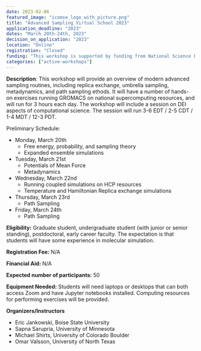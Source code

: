```yaml
---
date: 2023-02-06
featured_image: "icomse_logo_with_picture.png"
title: "Advanced Sampling Virtual School 2023"
application_deadline: "2023"
dates: "March 20th-24th, 2023"
decision_on_application: "2023"
location: "Online"
registration: "Closed"
funding: "This workshop is supported by funding from National Science Foundation"
categories: ["active-workshops"]
---
```


**Description**: This workshop will provide an overview of modern advanced sampling routines, including replica exchange, umbrella sampling, metadynamics, and path sampling ethods.  It will have a number of hands-on exercises running GROMACS on national supercomputing resources, and will run for 3 hours each day. The workshop will include a session on DEI aspects of computational science. The session will run 3-6 EDT / 2-5 CDT / 1-4 MDT / 12-3 PDT.  

Preliminary Schedule:
- Monday, March 20th
  - Free energy, probability, and sampling theory
  - Expanded ensemble simulations
- Tuesday, March 21st
  - Potentials of Mean Force 
  - Metadynamics 
- Wednesday, March 22nd
  - Running coupled simulations on HCP resources
  - Temperature and Hamiltonian Replica exchange simulations
- Thursday, March 23rd
  - Path Sampling
- Friday, March 24th
  - Path Sampling

**Eligibility:** Graduate student, undergraduate student (with junior or senior standing), postdoctoral, early career faculty. The expectation is that students will have some experience in molecular simulation. 

**Registration Fee:** N/A 

**Financial Aid:** N/A

**Expected number of participants:** 50

**Equipment Needed:** Students will need laptops or desktops that can both access Zoom and have Jupyter notebooks installed.  Computing resources for performing exercises will be provided.

**Organizers/Instructors**
- Eric Jankowski, Boise State University
- Sapna Sarupria, University of Minnesota 
- Michael Shirts, University of Colorado Boulder
- Omar Valsson, University of North Texas
